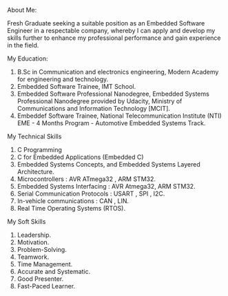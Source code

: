  
About Me:

Fresh Graduate seeking a suitable position as an Embedded Software Engineer in a respectable company, whereby I can apply and develop my skills further to enhance my professional performance and gain experience in the field.



My Education:

1.	B.Sc in Communication and electronics engineering, Modern Academy for engineering and technology.
2.	Embedded Software Trainee, IMT School.
3.	Embedded Software Professional Nanodegree, Embedded Systems Professional Nanodegree provided by Udacity, Ministry of Communications and Information Technology [MCIT].
4. Embeddef Software Trainee, National Telecommunication Institute (NTI) EME -  4 Months Program - Automotive Embedded Systems Track.

My Technical Skills

1. C Programming
2. C for Embedded Applications (Embedded C)
3. Embedded Systems Concepts, and Embedded Systems Layered 
   Architecture.
4. Microcontrollers : AVR ATmega32 , ARM STM32.
5. Embedded Systems Interfacing : AVR Atmega32, ARM STM32. 
6. Serial Communication Protocols : USART , SPI , I2C. 
7. In-vehicle communications : CAN , LIN.
8. Real Time Operating Systems (RTOS).

My Soft Skills

1. Leadership. 
2. Motivation. 
3. Problem-Solving. 
4. Teamwork.
5. Time Management. 
6. Accurate and Systematic. 
7. Good Presenter.
8. Fast-Paced Learner.


<!---
Ahmed9Abdellah/Ahmed9Abdellah is a ✨ special ✨ repository because its `README.md` (this file) appears on your GitHub profile.
You can click the Preview link to take a look at your changes.
--->

